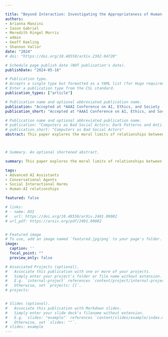 ```yaml
---

title: "Beyond Interaction: Investigating the Appropriateness of Human-AI Assistant Relationships"
authors: 
- Arianna Manzini
- Iason Gabriel
- Meredith Ringel Morris
- admin 
- Geoff Keeling
- Shannon Vallor
date: "2024"
# doi: "https://doi.org/10.48550/arXiv.2302.04720"

# Schedule page publish date (NOT publication's date).
publishDate: "2024-05-16"

# Publication type.
# Accepts a single type but formatted as a YAML list (for Hugo requirements).
# Enter a publication type from the CSL standard.
publication_types: ["article"]

# Publication name and optional abbreviated publication name.
publication: "Accepted at *AAAI Conference on AI, Ethics, and Society (AIES)*"
publication_short: "Accepted at *AAAI Conference on AI, Ethics, and Society (AIES)*"

# Publication name and optional abbreviated publication name.
# publication: "Computers as Bad Social Actors: Dark Patterns and Anti-Patterns in Interfaces that Act Socially"
# publication_short: "Computers as Bad Social Actors"
abstract: This paper explores the moral limits of relationships between users and advanced AI assistants, specifically which features of such relationships render them appropriate or inappropriate. We first consider a series of values including benefit, flourishing, autonomy and care that are characteristic of appropriate human interpersonal relationships. We use these values to guide an analysis of which features of user–AI assistant relationships are liable to give rise to harms, and then we discuss a series of risks and mitigations for such relationships. The risks that we explore are - (1) causing direct emotional and physical harm to users; (2) limiting opportunities for user personal development; (3) exploiting emotional dependence; and (4) generating material dependencies.



# Summary. An optional shortened abstract.

summary: This paper explores the moral limits of relationships between users and advanced AI assistants, specifically which features of such relationships render them appropriate or inappropriate. We first consider a series of values including benefit, flourishing, autonomy and care that are characteristic of appropriate human interpersonal relationships. We use these values to guide an analysis of which features of user–AI assistant relationships are liable to give rise to harms, and then we discuss a series of risks and mitigations for such relationships. The risks that we explore are - (1) causing direct emotional and physical harm to users; (2) limiting opportunities for user personal development; (3) exploiting emotional dependence; and (4) generating material dependencies.

tags:
- Advanced AI Assistants
- Conversational Agents
- Social Interactional Harms
- Human-AI relationships

featured: false

# links:
# - name: DOI
#   url: https://doi.org/10.48550/arXiv.2401.09082
# url_pdf: https://arxiv.org/pdf/2401.09082


# Featured image
# To use, add an image named `featured.jpg/png` to your page's folder. 
image:
  caption: ''
  focal_point: ""
  preview_only: false

# Associated Projects (optional).
#   Associate this publication with one or more of your projects.
#   Simply enter your project's folder or file name without extension.
#   E.g. `internal-project` references `content/project/internal-project/index.md`.
#   Otherwise, set `projects: []`.
# projects:


# Slides (optional).
#   Associate this publication with Markdown slides.
#   Simply enter your slide deck's filename without extension.
#   E.g. `slides: "example"` references `content/slides/example/index.md`.
#   Otherwise, set `slides: ""`.
# slides: example
---
```



